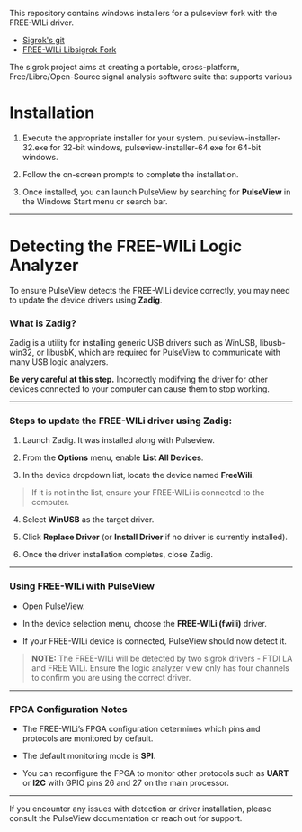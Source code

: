 This repository contains windows installers for a pulseview fork with the FREE-WILi driver.
- [Sigrok's git](https://github.com/sigrokproject)
- [FREE-WILi Libsigrok Fork](https://github.com/Ytuf/libsigrok)

The sigrok project aims at creating a portable, cross-platform,
Free/Libre/Open-Source signal analysis software suite that supports various

# Installation

1. Execute the appropriate installer for your system. pulseview-installer-32.exe for 32-bit windows, pulseview-installer-64.exe for 64-bit windows.

2. Follow the on-screen prompts to complete the installation.

3. Once installed, you can launch PulseView by searching for **PulseView** in the Windows Start menu or search bar.

---

# Detecting the FREE-WILi Logic Analyzer

To ensure PulseView detects the FREE-WILi device correctly, you may need to update the device drivers using **Zadig**.

### What is Zadig?

Zadig is a utility for installing generic USB drivers such as WinUSB, libusb-win32, or libusbK, which are required for PulseView to communicate with many USB logic analyzers.

**Be very careful at this step.** Incorrectly modifying the driver for other devices connected to your computer can cause them to stop working.

---

### Steps to update the FREE-WILi driver using Zadig:

1. Launch Zadig. It was installed along with Pulseview.

2. From the **Options** menu, enable **List All Devices**.

3. In the device dropdown list, locate the device named **FreeWili**.
> If it is not in the list, ensure your FREE-WILi is connected to the computer.

4. Select **WinUSB** as the target driver.

5. Click **Replace Driver** (or **Install Driver** if no driver is currently installed).

6. Once the driver installation completes, close Zadig.

---

### Using FREE-WILi with PulseView

- Open PulseView.

- In the device selection menu, choose the **FREE-WILi (fwili)** driver.

- If your FREE-WILi device is connected, PulseView should now detect it.

>**NOTE:** The FREE-WILi will be detected by two sigrok drivers - FTDI LA and FREE WILi.
> Ensure the logic analyzer view only has four channels to confirm you are using the correct driver.
---

### FPGA Configuration Notes

- The FREE-WILi’s FPGA configuration determines which pins and protocols are monitored by default.

- The default monitoring mode is **SPI**.

- You can reconfigure the FPGA to monitor other protocols such as **UART** or **I2C** with GPIO pins 26 and 27 on the main processor.

---

If you encounter any issues with detection or driver installation, please consult the PulseView documentation or reach out for support.

